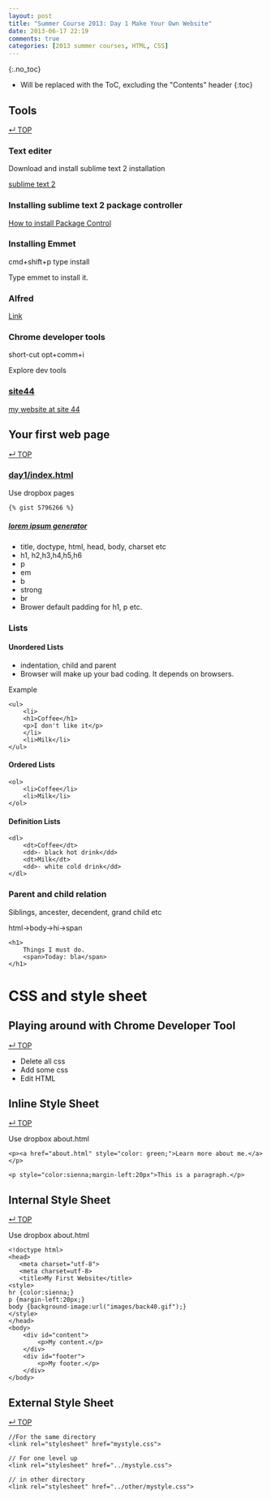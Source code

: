 ```yaml
---
layout: post
title: "Summer Course 2013: Day 1 Make Your Own Website"
date: 2013-06-17 22:19
comments: true
categories: [2013 summer courses, HTML, CSS]
---
```


<!-- more -->

{:.no_toc}

* Will be replaced with the ToC, excluding the "Contents" header
{:toc}

## Tools
[&#8629; TOP](#markdown-toc)

### Text editer
Download and install sublime text 2 installation

[sublime text 2](http://www.sublimetext.com/2)



### Installing sublime text 2 package controller

[How to install Package Control](http://wbond.net/sublime_packages/package_control/installation)

### Installing Emmet

cmd+shift+p type install

Type emmet to install it.


### Alfred
[Link](http://www.alfredapp.com/)

### Chrome developer tools
short-cut opt+comm+i

Explore dev tools

### [site44](http://www.site44.com/)

[my website at site 44](http://shinokada.site44.com/)



## Your first web page
[&#8629; TOP](#markdown-toc)

### [day1/index.html](index.html)
Use dropbox pages

~~~ html
{% gist 5796266 %}
~~~

##### [lorem ipsum generator](https://chrome.google.com/webstore/detail/lorem-ipsum-generator/dmpfoncmmihgkooacnplecaopcefceam/related?hl=en)

* title, doctype, html, head, body, charset etc
* h1, h2,h3,h4,h5,h6
* p
* em
* b
* strong
* br 
* Brower default padding for h1, p etc.


	

### Lists
#### Unordered Lists

* indentation, child and parent
* Browser will make up your bad coding. It depends on browsers.


Example

	<ul>
		<li>
		<h1>Coffee</h1>
		<p>I don't like it</p>
		</li>
		<li>Milk</li>
	</ul>

#### Ordered Lists

	<ol>
		<li>Coffee</li>
		<li>Milk</li>
	</ol>

#### Definition Lists

	<dl>
		<dt>Coffee</dt>
		<dd>- black hot drink</dd>
		<dt>Milk</dt>
		<dd>- white cold drink</dd>
	</dl>


### Parent and child relation
Siblings, ancester, decendent, grand child etc

html->body->hi->span

	<h1>
		Things I must do.
		<span>Today: bla</span>
	</h1>
	

# CSS and style sheet

## Playing around with Chrome Developer Tool
[&#8629; TOP](#markdown-toc)

- Delete all css
- Add some css
- Edit HTML


## Inline Style Sheet
[&#8629; TOP](#markdown-toc)

Use dropbox about.html


	<p><a href="about.html" style="color: green;">Learn more about me.</a></p>
	
	<p style="color:sienna;margin-left:20px">This is a paragraph.</p>
	
## Internal Style Sheet	
[&#8629; TOP](#markdown-toc)

Use dropbox about.html


	<!doctype html>
    <head>
       <meta charset="utf-8">
       <meta charset=utf-8>
       <title>My First Website</title>
    <style>
    hr {color:sienna;}
    p {margin-left:20px;}
    body {background-image:url("images/back40.gif");}
    </style>
    </head>
    <body>
        <div id="content">
        	<p>My content.</p>
        </div>
        <div id="footer">
        	<p>My footer.</p>
        </div>
    </body>


## External Style Sheet
[&#8629; TOP](#markdown-toc)


    //For the same directory
    <link rel="stylesheet" href="mystyle.css">

    // For one level up
	<link rel="stylesheet" href="../mystyle.css">
    
    // in other directory
    <link rel="stylesheet" href="../other/mystyle.css">







